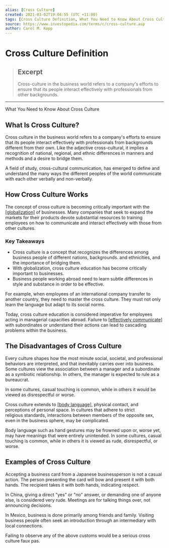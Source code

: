```yaml
---
alias: [Cross Culture]
created: 2021-03-02T19:04:55 (UTC +11:00)
tags: [Cross Culture Definition, What You Need to Know About Cross Culture]
source: https://www.investopedia.com/terms/c/cross-culture.asp
author: Carol M. Kopp
---
```


# Cross Culture Definition

> ## Excerpt
> Cross-culture in the business world refers to a company's efforts to ensure that its people interact effectively with professionals from other backgrounds.

---

What You Need to Know About Cross Culture
## What Is Cross Culture?

Cross culture in the business world refers to a company's efforts to ensure that its people interact effectively with professionals from backgrounds different from their own. Like the adjective cross-cultural, it implies a recognition of national, regional, and ethnic differences in manners and methods and a desire to bridge them.

A field of study, cross-cultural communication, has emerged to define and understand the many ways the different peoples of the world communicate with each other verbally and non-verbally.

## How Cross Culture Works

The concept of cross culture is becoming critically important with the [[globalization]](https://www.investopedia.com/terms/g/globalization.asp) of businesses. Many companies that seek to expand the markets for their products devote substantial resources to training employees on how to communicate and interact effectively with those from other cultures.

### Key Takeaways

-   Cross culture is a concept that recognizes the differences among business people of different nations, backgrounds. and ethnicities, and the importance of bridging them.
-   With globalization, cross culture education has become critically important to businesses.
-   Business people working abroad need to learn subtle differences in style and substance in order to be effective.

For example, when employees of an international company transfer to another country, they need to master the cross culture. They must not only learn the language but adapt to its social norms.

Today, cross culture education is considered imperative for employees acting in managerial capacities abroad. Failure to [[effectively communicate]](https://www.investopedia.com/articles/personal-finance/080615/5-skills-every-entrepreneur-needs.asp) with subordinates or understand their actions can lead to cascading problems within the business.

## The Disadvantages of Cross Culture

Every culture shapes how the most minute social, societal, and professional behaviors are interpreted, and that inevitably carries over into business. Some cultures view the association between a manager and a subordinate as a symbiotic relationship. In others, the manager is expected to rule as a bureaucrat.

In some cultures, casual touching is common, while in others it would be viewed as disrespectful or worse.

Cross culture extends to [[body language]](https://www.investopedia.com/articles/pf/12/leadership-skils.asp), physical contact, and perceptions of personal space. In cultures that adhere to strict religious standards, interactions between members of the opposite sex, even in the business sphere, may be complicated.

Body language such as hand gestures may be frowned upon or, worse yet, may have meanings that were entirely unintended. In some cultures, casual touching is common, while in others it is viewed as rude, disrespectful, or worse.

## Examples of Cross Culture

Accepting a business card from a Japanese businessperson is not a casual action. The person presenting the card will bow and present it with both hands. The recipient takes it with both hands, indicating respect. 

In China, giving a direct "yes" or "no" answer, or demanding one of anyone else, is considered very rude. Meetings are for talking things over, not announcing decisions.

In Mexico, business is done primarily among friends and family. Visiting business people often seek an introduction through an intermediary with local connections.

Failing to observe any of the above customs would be a serious cross culture faux pas.
